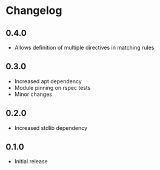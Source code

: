 # Changelog

## 0.4.0
* Allows definition of multiple directives in matching rules

## 0.3.0
* Increased apt dependency
* Module pinning on rspec tests
* Minor changes

## 0.2.0
* Increased stdlib dependency

## 0.1.0
* Initial release
